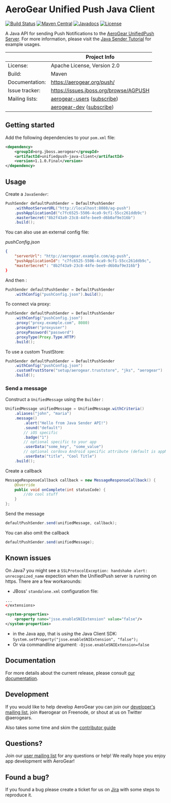 # AeroGear Unified Push Java Client

[![Build Status](https://travis-ci.org/aerogear/aerogear-unifiedpush-java-client.png)](https://travis-ci.org/aerogear/aerogear-unifiedpush-java-client)
[![Maven Central](https://img.shields.io/maven-central/v/org.jboss.aerogear/unifiedpush-java-client.svg)](https://search.maven.org/artifact/org.jboss.aerogear/unifiedpush-java-client/)
[![Javadocs](http://www.javadoc.io/badge/org.jboss.aerogear/unifiedpush-java-client.svg?color=blue)](http://www.javadoc.io/doc/org.jboss.aerogear/unifiedpush-java-client)
[![License](https://img.shields.io/badge/-Apache%202.0-blue.svg)](https://opensource.org/s/Apache-2.0)

A Java API for sending Push Notifications to the [AeroGear UnifiedPush Server](https://github.com/aerogear/aerogear-unifiedpush-server). For more information, please visit the [Java Sender Tutorial](http://aerogear.org/docs/unifiedpush/GetStartedwithJavaSender/) for example usages.

|                 | Project Info  |
| --------------- | ------------- |
| License:        | Apache License, Version 2.0  |
| Build:          | Maven  |
| Documentation:  | https://aerogear.org/push/  |
| Issue tracker:  | https://issues.jboss.org/browse/AGPUSH  |
| Mailing lists:  | [aerogear-users](http://aerogear-users.1116366.n5.nabble.com/) ([subscribe](https://lists.jboss.org/mailman/listinfo/aerogear-users))  |
|                 | [aerogear-dev](http://aerogear-dev.1069024.n5.nabble.com/) ([subscribe](https://lists.jboss.org/mailman/listinfo/aerogear-dev))  |

## Getting started

Add the following dependencies to your ```pom.xml``` file:

```xml
<dependency>
    <groupId>org.jboss.aerogear</groupId>
    <artifactId>unifiedpush-java-client</artifactId>
    <version>1.1.0.Final</version>
</dependency>
```

## Usage

Create a ```JavaSender```:

```java
PushSender defaultPushSender = DefaultPushSender
    .withRootServerURL("http://localhost:8080/ag-push")
    .pushApplicationId("c7fc6525-5506-4ca9-9cf1-55cc261ddb9c")
    .masterSecret("8b2f43a9-23c8-44fe-bee9-d6b0af9e316b")
    .build();
```

You can also use an external config file:

_pushConfig.json_

```json
{
    "serverUrl": "http://aerogear.example.com/ag-push",
    "pushApplicationId": "c7fc6525-5506-4ca9-9cf1-55cc261ddb9c",
    "masterSecret": "8b2f43a9-23c8-44fe-bee9-d6b0af9e316b"}
}
```

And then :

```java
PushSender defaultPushSender = DefaultPushSender
    .withConfig("pushConfig.json").build();
```


To connect via proxy:

```java
PushSender defaultPushSender = DefaultPushSender
    .withConfig("pushConfig.json")
    .proxy("proxy.example.com", 8080)
    .proxyUser("proxyuser")
    .proxyPassword("password")
    .proxyType(Proxy.Type.HTTP)
    .build();

```

To use a custom TrustStore:

```java
PushSender defaultPushSender = DefaultPushSender
    .withConfig("pushConfig.json")
    .customTrustStore("setup/aerogear.truststore", "jks", "aerogear")
    .build();
```

### Send a message

Construct a ```UnifiedMessage``` using the ```Builder``` :

```java
UnifiedMessage unifiedMessage = UnifiedMessage.withCriteria()
    .aliases("john", "maria")
    .message()
        .alert("Hello from Java Sender API!")
        .sound("default")
        // iOS specific
        .badge("1")
        // optional specific to your app
        .userData("some_key", "some_value")
        // optional cordova Android specific attribute (default is appName)
        .userData("title", "Cool Title") 
    .build();
```

Create a callback

```java
MessageResponseCallback callback = new MessageResponseCallback() {
    @Override
    public void onComplete(int statusCode) {
        //do cool stuff
    }
};
```

Send the message

```java
defaultPushSender.send(unifiedMessage, callback); 
```

You can also omit the callback

```java
defaultPushSender.send(unifiedMessage); 
```

## Known issues

On Java7 you might see a ```SSLProtocolException: handshake alert: unrecognized_name``` expection when the UnifiedPush server is running on https. There are a few workarounds:

* JBoss' ```standalone.xml``` configuration file:
 
```xml
...
</extensions>

<system-properties>
    <property name="jsse.enableSNIExtension" value="false"/>
</system-properties>
```

* in the Java app, that is _using_ the Java Client SDK: ```System.setProperty("jsse.enableSNIExtension", "false");```
* Or via commandline argument: ```-Djsse.enableSNIExtension=false```

## Documentation

For more details about the current release, please consult [our documentation](https://aerogear.org/docs/unifiedpush/).

## Development

If you would like to help develop AeroGear you can join our [developer's mailing list](https://lists.jboss.org/mailman/listinfo/aerogear-dev), join #aerogear on Freenode, or shout at us on Twitter @aerogears.

Also takes some time and skim the [contributor guide](http://aerogear.org/docs/guides/Contributing/)

## Questions?

Join our [user mailing list](https://lists.jboss.org/mailman/listinfo/aerogear-users) for any questions or help! We really hope you enjoy app development with AeroGear!

## Found a bug?

If you found a bug please create a ticket for us on [Jira](https://issues.jboss.org/browse/AGPUSH) with some steps to reproduce it.
